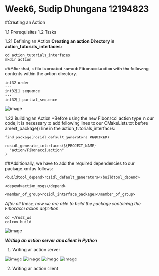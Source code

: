 # Week6,  Sudip Dhungana 12194823

#Creating an Action

1.1 Prerequisites
1.2 Tasks

1.21 Defining an Action
**Creating an action Directory in action_tutorials_interfaces:**

```
cd action_tutorials_interfaces
mkdir action
```

##After that, a file is created named: Fibonacci.action with the following contents within the action directory.
```
int32 order
---
int32[] sequence
---
int32[] partial_sequence
```

![image](https://user-images.githubusercontent.com/113494159/194979723-6f51f5e2-c5a3-4335-8a10-fbaa38d93377.png)

1.22 Building an Action
*Before using the new Fibonacci action type in our code, it is necessary to add following lines to our CMakeLists.txt before ament_package() line in the action_tutorials_interfaces:

```
find_package(rosidl_default_generators REQUIRED)

rosidl_generate_interfaces(${PROJECT_NAME}
  "action/Fibonacci.action"
)
```

##Additionally, we have to add the required dependencies to our package.xml as follows:
```
<buildtool_depend>rosidl_default_generators</buildtool_depend>

<depend>action_msgs</depend>

<member_of_group>rosidl_interface_packages</member_of_group>
```

*After all these, now we are able to build the package containing the Fibonacci action definition*
```
cd ~/ros2_ws
colcon build
```
![image](https://user-images.githubusercontent.com/113494159/194981121-5d3cb189-76c7-4ad0-bfda-314854be7781.png)


***Writing an action server and client in Python***

1. Writing an action server

![image](https://user-images.githubusercontent.com/113494159/194982477-4be78dbb-c0d3-4cf7-a351-0400ad095d15.png)
![image](https://user-images.githubusercontent.com/113494159/194982544-ccbc00dc-b762-4677-9743-fd7f559f68b9.png)
![image](https://user-images.githubusercontent.com/113494159/194984025-5acece74-7427-49cd-89a1-9f1ca1fbd58d.png)
![image](https://user-images.githubusercontent.com/113494159/194984461-5d52b8b7-18c9-46bf-9c37-814a58786adc.png)

2. Writing an action client



